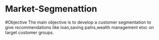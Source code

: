 # Market-Segmenattion
#Objective
The main objective is to develop a customer segmentation to give recommendations like loan,saving palns,wealth management etxc on target customer groups.
